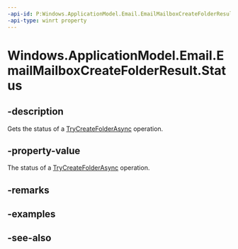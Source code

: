 ```yaml
---
-api-id: P:Windows.ApplicationModel.Email.EmailMailboxCreateFolderResult.Status
-api-type: winrt property
---
```


<!-- Property syntax
public Windows.ApplicationModel.Email.EmailMailboxCreateFolderStatus Status { get; }
-->

# Windows.ApplicationModel.Email.EmailMailboxCreateFolderResult.Status

## -description
Gets the status of a [TryCreateFolderAsync](emailmailbox_trycreatefolderasync.md) operation.

## -property-value
The status of a [TryCreateFolderAsync](emailmailbox_trycreatefolderasync.md) operation.

## -remarks

## -examples

## -see-also
